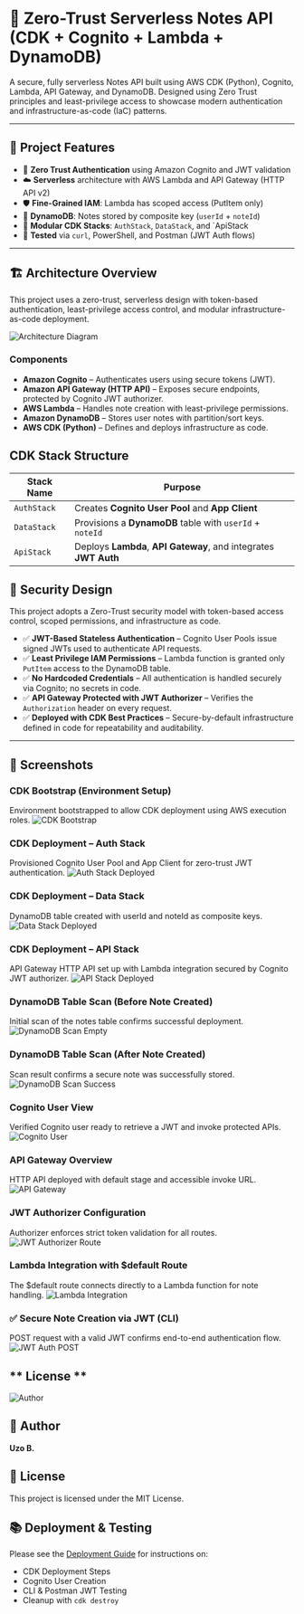 # 🚀 Zero-Trust Serverless Notes API (CDK + Cognito + Lambda + DynamoDB)
A secure, fully serverless Notes API built using AWS CDK (Python), Cognito, Lambda, API Gateway, and DynamoDB. Designed using Zero Trust principles and least-privilege access to showcase modern authentication and infrastructure-as-code (IaC) patterns.

--- 

## 📌 Project Features
- 🔐 **Zero Trust Authentication** using Amazon Cognito and JWT validation
- ☁️ **Serverless** architecture with AWS Lambda and API Gateway (HTTP API v2)
- 🛡 **Fine-Grained IAM**: Lambda has scoped access (PutItem only)
- 💾 **DynamoDB**: Notes stored by composite key (`userId` + `noteId`)
- 🧱 **Modular CDK Stacks**: `AuthStack`, `DataStack`, and `ApiStack
- 🧪 **Tested** via `curl`, PowerShell, and Postman (JWT Auth flows)

---

## 🏗️ Architecture Overview

This project uses a zero-trust, serverless design with token-based authentication, least-privilege access control, and modular infrastructure-as-code deployment.

![Architecture Diagram](screenshots/zero-trust-arch-diagram.png)

### Components

- **Amazon Cognito** – Authenticates users using secure tokens (JWT).
- **Amazon API Gateway (HTTP API)** – Exposes secure endpoints, protected by Cognito JWT authorizer.
- **AWS Lambda** – Handles note creation with least-privilege permissions.
- **Amazon DynamoDB** – Stores user notes with partition/sort keys.
- **AWS CDK (Python)** – Defines and deploys infrastructure as code.



## CDK Stack Structure
| Stack Name  | Purpose                                                          |
| ----------- | ---------------------------------------------------------------- |
| `AuthStack` | Creates **Cognito User Pool** and **App Client**                 |
| `DataStack` | Provisions a **DynamoDB** table with `userId` + `noteId`         |
| `ApiStack`  | Deploys **Lambda**, **API Gateway**, and integrates **JWT Auth** |


## 🔐 Security Design
This project adopts a Zero-Trust security model with token-based access control, scoped permissions, and infrastructure as code.

- ✅ **JWT-Based Stateless Authentication** – Cognito User Pools issue signed JWTs used to authenticate API requests.
- ✅ **Least Privilege IAM Permissions** – Lambda function is granted only `PutItem` access to the DynamoDB table.
- ✅ **No Hardcoded Credentials** – All authentication is handled securely via Cognito; no secrets in code.
- ✅ **API Gateway Protected with JWT Authorizer** – Verifies the `Authorization` header on every request.
- ✅ **Deployed with CDK Best Practices** – Secure-by-default infrastructure defined in code for repeatability and auditability.


---

## 📸 Screenshots

### CDK Bootstrap (Environment Setup)
Environment bootstrapped to allow CDK deployment using AWS execution roles.
![CDK Bootstrap](screenshots/cdk-bootstrap.jpeg)

### CDK Deployment – Auth Stack
Provisioned Cognito User Pool and App Client for zero-trust JWT authentication.
![Auth Stack Deployed](screenshots/auth-stack-deployed.png)

### CDK Deployment – Data Stack
DynamoDB table created with userId and noteId as composite keys.
![Data Stack Deployed](screenshots/data-stack-deployed.png)

### CDK Deployment – API Stack
API Gateway HTTP API set up with Lambda integration secured by Cognito JWT authorizer.
![API Stack Deployed](screenshots/api-stack-deployed.png)

### DynamoDB Table Scan (Before Note Created)
Initial scan of the notes table confirms successful deployment.
![DynamoDB Scan Empty](screenshots/dynamodb-scan-empty.png)

### DynamoDB Table Scan (After Note Created)
Scan result confirms a secure note was successfully stored.
![DynamoDB Scan Success](screenshots/dynamodb-scan-success.png)

### Cognito User View
Verified Cognito user ready to retrieve a JWT and invoke protected APIs.
![Cognito User](screenshots/cognito-user-view.png)

### API Gateway Overview
HTTP API deployed with default stage and accessible invoke URL.
![API Gateway](screenshots/api-gateway.png)

### JWT Authorizer Configuration
Authorizer enforces strict token validation for all routes.
![JWT Authorizer Route](screenshots/jwt-authorizer-attached.png)

### Lambda Integration with $default Route
The $default route connects directly to a Lambda function for note handling.
![Lambda Integration](screenshots/lambda-integration.png)

### ✅ Secure Note Creation via JWT (CLI)
POST request with a valid JWT confirms end-to-end authentication flow.
![JWT Auth POST](screenshots/successful-jwt-post.png)




## ** License **
![Author](screenshots/logo-transparent.png)
## 👤 Author
**Uzo B.**

## 📄 License
This project is licensed under the MIT License.


## 📚 Deployment & Testing
Please see the [Deployment Guide](./deployment-guide.md) for instructions on:

- CDK Deployment Steps
- Cognito User Creation
- CLI & Postman JWT Testing
- Cleanup with `cdk destroy`
